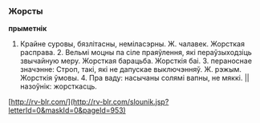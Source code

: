 ### Жорсты
**прыметнік**

1. Крайне суровы, бязлітасны, неміласэрны. Ж. чалавек. Жорсткая расправа. 2. Вельмі моцны па сіле праяўлення, які пераўзыходзіць звычайную меру. Жорсткая барацьба. Жорсткія баі. 3. пераноснае значэнне: Строп, такі, які не дапускае выключэнняў. Ж. рэжым. Жорсткія ўмовы. 4. Пра ваду: насычаны солямі вапны, не мяккі. || назоўнік: жорсткасць.

<a rel="author">[http://rv-blr.com/](http://rv-blr.com/slounik.jsp?letterId=0&maskId=0&pageId=953)</a>

